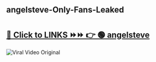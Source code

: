 
 ## angelsteve-Only-Fans-Leaked

# <h2><a href="https://clipsfans.com/angelsteve&ref=git">🔗 Click to LINKS ⏩⏩ 👉 🟢 angelsteve </a></h2>

<a href="https://clipsfans.com/angelsteve&ref=git" rel="nofollow" data-target="animated-image.originalLink"><img src="https://i.ibb.co.com/xMMVF88/686577567.gif" alt="Viral Video Original" style="max-width: 100%; display: inline-block;" data-target="animated-image.originalImage"></a>
